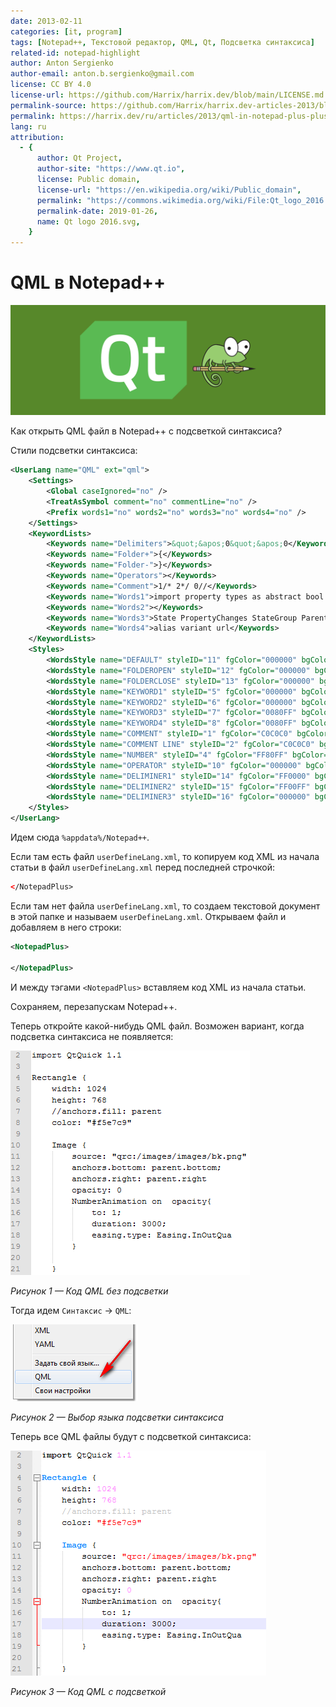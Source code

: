```yaml
---
date: 2013-02-11
categories: [it, program]
tags: [Notepad++, Текстовой редактор, QML, Qt, Подсветка синтаксиса]
related-id: notepad-highlight
author: Anton Sergienko
author-email: anton.b.sergienko@gmail.com
license: CC BY 4.0
license-url: https://github.com/Harrix/harrix.dev/blob/main/LICENSE.md
permalink-source: https://github.com/Harrix/harrix.dev-articles-2013/blob/main/qml-in-notepad-plus-plus/qml-in-notepad-plus-plus.md
permalink: https://harrix.dev/ru/articles/2013/qml-in-notepad-plus-plus/
lang: ru
attribution:
  - {
      author: Qt Project,
      author-site: "https://www.qt.io",
      license: Public domain,
      license-url: "https://en.wikipedia.org/wiki/Public_domain",
      permalink: "https://commons.wikimedia.org/wiki/File:Qt_logo_2016.svg",
      permalink-date: 2019-01-26,
      name: Qt logo 2016.svg,
    }
---
```


# QML в Notepad++

![Featured image](featured-image.svg)

Как открыть QML файл в Notepad++ с подсветкой синтаксиса?

Стили подсветки синтаксиса:

```xml
<UserLang name="QML" ext="qml">
    <Settings>
        <Global caseIgnored="no" />
        <TreatAsSymbol comment="no" commentLine="no" />
        <Prefix words1="no" words2="no" words3="no" words4="no" />
    </Settings>
    <KeywordLists>
        <Keywords name="Delimiters">&quot;&apos;0&quot;&apos;0</Keywords>
        <Keywords name="Folder+">{</Keywords>
        <Keywords name="Folder-">}</Keywords>
        <Keywords name="Operators"></Keywords>
        <Keywords name="Comment">1/* 2*/ 0//</Keywords>
        <Keywords name="Words1">import property types as abstract bool break byte case catch char class const continue color date debugger default delete do double else enum export extends final finally float for function goto if implements in instanceof int interface long native new package private protected public return short static string super switch synchronized this throw throws transient try typeof var void volatile while with true false prototype url real double </Keywords>
        <Keywords name="Words2"></Keywords>
        <Keywords name="Words3">State PropertyChanges StateGroup ParentChange StateChangeScript AnchorChanges PropertyAnimation ColorAnimation PauseAnimation PropertyAction ParentAction ScriptAction Transition SpringFollow Behavior Binding Listmodel ListElement VisualItemModel XmlListModel XmlRole DateTimeFormatter Script Connection Component Timer QtObject Item Rectangle Animation ParallelAnimation SequentialAnimation Image BorderImage Text TextInput TextEdit MouseArea FocusScope Flickable WebView Loader Repeater SystemPalette GraphicsObjectContainer LayoutItem ListView GridView PathView Path PathLine PathQuad PathCubic PathAttribute PathPercent Columns Row Grid Scale Rotation Blur Colorize DropShadow Opacity Particles ParticleMotionLinear ParticleMotionGravity ParticleMotionWander Gradient GradientStop MouseRegion</Keywords>
        <Keywords name="Words4">alias variant url</Keywords>
    </KeywordLists>
    <Styles>
        <WordsStyle name="DEFAULT" styleID="11" fgColor="000000" bgColor="FFFFFF" fontName="" fontStyle="0" />
        <WordsStyle name="FOLDEROPEN" styleID="12" fgColor="000000" bgColor="FFFFFF" fontName="" fontStyle="0" />
        <WordsStyle name="FOLDERCLOSE" styleID="13" fgColor="000000" bgColor="FFFFFF" fontName="" fontStyle="0" />
        <WordsStyle name="KEYWORD1" styleID="5" fgColor="000000" bgColor="FFFFFF" fontName="" fontStyle="1" />
        <WordsStyle name="KEYWORD2" styleID="6" fgColor="000000" bgColor="FFFFFF" fontName="" fontStyle="1" />
        <WordsStyle name="KEYWORD3" styleID="7" fgColor="0080FF" bgColor="FFFFFF" fontName="" fontStyle="1" />
        <WordsStyle name="KEYWORD4" styleID="8" fgColor="0080FF" bgColor="FFFFFF" fontName="" fontStyle="0" />
        <WordsStyle name="COMMENT" styleID="1" fgColor="C0C0C0" bgColor="FFFFFF" fontName="" fontStyle="0" />
        <WordsStyle name="COMMENT LINE" styleID="2" fgColor="C0C0C0" bgColor="FFFFFF" fontName="" fontStyle="0" />
        <WordsStyle name="NUMBER" styleID="4" fgColor="FF80FF" bgColor="FFFFFF" fontName="" fontStyle="0" />
        <WordsStyle name="OPERATOR" styleID="10" fgColor="000000" bgColor="FFFFFF" fontName="" fontStyle="0" />
        <WordsStyle name="DELIMINER1" styleID="14" fgColor="FF0000" bgColor="FFFFFF" fontName="" fontStyle="0" />
        <WordsStyle name="DELIMINER2" styleID="15" fgColor="FF00FF" bgColor="FFFFFF" fontName="" fontStyle="0" />
        <WordsStyle name="DELIMINER3" styleID="16" fgColor="000000" bgColor="FFFFFF" fontName="" fontStyle="0" />
    </Styles>
</UserLang>
```

Идем сюда `%appdata%/Notepad++`.

Если там есть файл `userDefineLang.xml`, то копируем код XML из начала статьи в файл `userDefineLang.xml` перед последней строчкой:

```xml
</NotepadPlus>
```

Если там нет файла `userDefineLang.xml`, то создаем текстовой документ в этой папке и называем `userDefineLang.xml`. Открываем файл и добавляем в него строки:

```xml
<NotepadPlus>

</NotepadPlus>
```

И между тэгами `<NotepadPlus>` вставляем код XML из начала статьи.

Сохраняем, перезапускам Notepad++.

Теперь откройте какой-нибудь QML файл. Возможен вариант, когда подсветка синтаксиса не появляется:

![Код QML без подсветки](img/qml_01.png)

_Рисунок 1 — Код QML без подсветки_

Тогда идем `Синтаксис` → `QML`:

![Выбор языка подсветки синтаксиса](img/qml_02.png)

_Рисунок 2 — Выбор языка подсветки синтаксиса_

Теперь все QML файлы будут с подсветкой синтаксиса:

![Код QML с подсветкой](img/qml_03.png)

_Рисунок 3 — Код QML с подсветкой_
